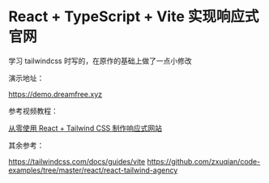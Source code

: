 # React + TypeScript + Vite 实现响应式官网

学习 tailwindcss 时写的，在原作的基础上做了一点小修改

演示地址：

<https://demo.dreamfree.xyz>

参考视频教程：

[从零使用 React + Tailwind CSS 制作响应式网站](https://www.bilibili.com/video/BV1Z44y1V7f4)

其余参考：

<https://tailwindcss.com/docs/guides/vite>
<https://github.com/zxuqian/code-examples/tree/master/react/react-tailwind-agency>
